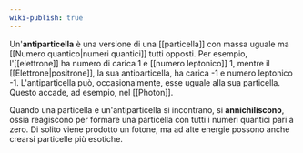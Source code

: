 ```yaml
---
wiki-publish: true
---
```

Un'**antiparticella** è una versione di una [[particella]] con massa uguale ma [[Numero quantico|numeri quantici]] tutti opposti. Per esempio, l'[[elettrone]] ha numero di carica 1 e [[numero leptonico]] 1, mentre il [[Elettrone|positrone]], la sua antiparticella, ha carica -1 e numero leptonico -1. L'antiparticella può, occasionalmente, esse uguale alla sua particella. Questo accade, ad esempio, nel [[Photon]].

Quando una particella e un'antiparticella si incontrano, si **annichiliscono**, ossia reagiscono per formare una particella con tutti i numeri quantici pari a zero. Di solito viene prodotto un fotone, ma ad alte energie possono anche crearsi particelle più esotiche.